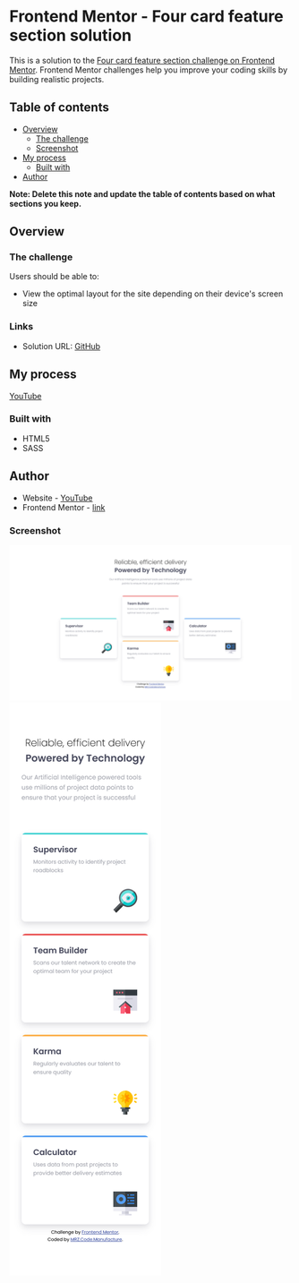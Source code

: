 # Frontend Mentor - Four card feature section solution

This is a solution to the [Four card feature section challenge on Frontend Mentor](https://www.frontendmentor.io/challenges/four-card-feature-section-weK1eFYK). Frontend Mentor challenges help you improve your coding skills by building realistic projects. 

## Table of contents

- [Overview](#overview)
  - [The challenge](#the-challenge)
  - [Screenshot](#screenshot)
- [My process](#my-process)
  - [Built with](#built-with)
- [Author](#author)

**Note: Delete this note and update the table of contents based on what sections you keep.**

## Overview

### The challenge

Users should be able to:

- View the optimal layout for the site depending on their device's screen size

### Links

- Solution URL: [GitHub](https://github.com/sergii-moroz/four-card-feature-section)

## My process

[YouTube](https://youtu.be/W04rgHdMgVI)

### Built with

- HTML5
- SASS

## Author

- Website - [YouTube](https://youtu.be/W04rgHdMgVI)
- Frontend Mentor - [link](https://www.frontendmentor.io/profile/sergii-moroz)

### Screenshot

![desktop](./Desktop.png)
![mobile](./mobile.png)
